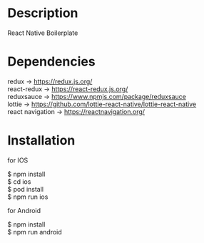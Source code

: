 # Description

React Native Boilerplate

# Dependencies

redux -> https://redux.js.org/  
react-redux -> https://react-redux.js.org/  
reduxsauce -> https://www.npmjs.com/package/reduxsauce  
lottie -> https://github.com/lottie-react-native/lottie-react-native  
react navigation -> https://reactnavigation.org/  

# Installation

for IOS

$ npm install  
$ cd ios  
$ pod install  
$ npm run ios  

for Android  

$ npm install  
$ npm run android  
